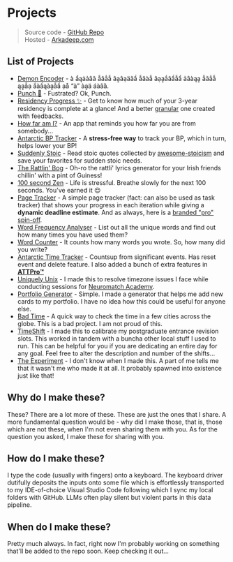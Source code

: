 # Projects

> Source code - [GitHub Repo](https://github.com/drarkadeep/projects) <br>
> Hosted - [Arkadeep.com](https://arkadeep.com/projects)

## List of Projects
- [Demon Encoder](https://arkadeep.com/projects/demon) - à ẩąȧảȃã ẫãẳẫ ãḁâạäãầ ẫăàẫ âạḁắãầẫẩ ảȃàąḁ ẫãẳẫ ąḁẫạ ắàầąàḁẫẩ ạå “à” àḁä áàâȁ.
- [Punch 🥊](https://arkadeep.com/projects/punch) - Fustrated? Ok, Punch.
- [Residency Progress ✨](https://arkadeep.com/projects/residency-progress) - Get to know how much of your 3-year residency is complete at a glance! And a better [granular](https://arkadeep.com/projects/residency-progress/granular.html) one created with feedbacks.
- [How far am I?](https://arkadeep.com/projects/far) - An app that reminds you how far you are from somebody...
- [Antarctic BP Tracker](https://arkadeep.com/projects/bp) - A **stress-free way** to track your BP, which in turn, helps lower your BP!
- [Suddenly Stoic](https://arkadeep.com/projects/suddenly-stoic) - Read stoic quotes collected by [awesome-stoicism](https://github.com/DavidWells/awesome-stoicism/tree/master) and save your favorites for sudden stoic needs.
- [The Rattlin' Bog](https://arkadeep.com/projects/the-rattlin-bog) - Oh-ro the rattli' lyrics generator for your Irish friends chillin' with a pint of Guiness!
- [100 second Zen](https://arkadeep.com/projects/100-second-zen) - Life is stressful. Breathe slowly for the next 100 seconds. You've earned it 😌
- [Page Tracker](https://arkadeep.com/projects/page-tracker) - A simple page tracker (fact: can also be used as task tracker) that shows your progress in each iteration while giving a **dynamic deadline estimate**. And as always, here is a [branded "pro" spin-off](https://arkadeep.com/projects/page-tracker/pro.html).
- [Word Frequency Analyser](https://arkadeep.com/projects/word-frequency-analyser) - List out all the unique words and find out how many times you have used them?
- [Word Counter](https://arkadeep.com/projects/word-counter) - It counts how many words you wrote. So, how many did you write?
- [Antarctic Time Tracker](https://arkadeep.com/projects/att) - Countsup from significant events. Has reset event and delete feature. I also added a bunch of extra features in [**ATTPro™️**](https://arkadeep.com/projects/att/pro.html)
- [Uniquely Unix](https://arkadeep.com/projects/uniquely-unix) - I made this to resolve timezone issues I face while conducting sessions for [Neuromatch Academy](https://compneuro.neuromatch.io/).
- [Portfolio Generator](https://arkadeep.com/projects/portfolio-generator) - Simple. I made a generator that helps me add new cards to my portfolio. I have no idea how this could be useful for anyone else.
- [Bad Time](https://arkadeep.com/projects/bad-time) - A quick way to check the time in a few cities across the globe. This is a bad project. I am not proud of this.
- [TimeShift](https://arkadeep.com/projects/timeshift) - I made this to calibrate my postgraduate entrance revision slots. This worked in tandem with a buncha other local stuff I used to run. This can be helpful for you if you are dedicating an entire day for any goal. Feel free to alter the description and number of the shifts...
- [The Experiment](https://arkadeep.com/projects/the-experiment) - I don't know when I made this. A part of me tells me that it wasn't me who made it at all. It probably spawned into existence just like that! 

## Why do I make these?
These? There are a lot more of these. These are just the ones that I share. A more fundamental question would be - why did I make those, that is, those which are not these, when I'm not even sharing them with you. As for the question you asked, I make these for sharing with you.

## How do I make these?
I type the code (usually with fingers) onto a keyboard. The keyboard driver dutifully deposits the inputs onto some file which is effortlessly transported to my IDE-of-choice Visual Studio Code following which I sync my local folders with GitHub. LLMs often play silent but violent parts in this data pipeline.

## When do I make these?
Pretty much always. In fact, right now I'm probably working on something that'll be added to the repo soon. Keep checking it out...
